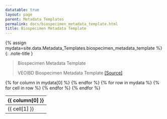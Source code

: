 ```yaml
---
datatable: true
layout: page
parent: Metadata Templates
permalink: docs/biospecimen_metadata_template.html
title: Biospecimen Metadata Template
---
```


{% assign mydata=site.data.Metadata_Templates.biospecimen_metadata_template %} 
{: .note-title } 
>Biospecimen Metadata Template
>
>VEOIBD Biospecimen Metadata Template [[Source]](https://docs.google.com/document/d/11xPPfJp89Ge0dZGzud4T6ixQhXj8a_BJtkTQ7K1UDyU/edit#heading=h.agzpcnpjw4d9)
<table id="myTable" class="display" style="width:100%">
    <thead>
    {% for column in mydata[0] %}
        <th>{{ column[0] }}</th>
    {% endfor %}
    </thead>
    <tbody>
    {% for row in mydata %}
        <tr>
        {% for cell in row %}
            <td>{{ cell[1] }}</td>
        {% endfor %}
        </tr>
    {% endfor %}
    </tbody>
</table>

<script type="text/javascript">
  var pages = ['clinical_metadata_template', 'medication_history_metadata_template', 'scRNASeq_assay_metadata_template', 'biospecimen_metadata_template', 'ibd_history', 'participant_role', 'immunodeficiency', 'family_id', 'perianal_involvement', 'age_at_diagnosis', 'jewish_origin', 'site', 'local_id', 'ethnicity', 'individual_id', 'gi_phenotype', 'autoimmune', 'disease_activity_location', 'race', 'breastfed', 'gi_surgeries', 'external_share', 'participant_id', 'extraintestinal_manifestations', 'disease_activity_behavior', 'upper_disease_type', 'sex', 'growth_delay', 'consanguinity', 'sample_type', 'sample_id', 'sample_key', 'media', 'volume', 'project', 'type_key', 'collection_id', 'collection_age', 'sample_num', 'vial_label', 'specimen_area_biopsy', 'inflammation', 'collection_num', 'assay_metadata_synID', 'biospecimen_metadata_synID', 'metadata_type', 'data_level', 'specimen_modality', 'resource_type', 'cellranger_output_class', 'data_type', 'file_format', 'platform', 'scRNASeq_level_3_file_annotations_template', 'scRNASeq_level_1_file_annotations_template', 'metadata_file_annotations', 'data_code', 'i5_index', 'library_date', 'avg_reads_cell', 'sequencing_saturation', 'confident_transcriptome', 'estimated_cells', 'library_prep_method', 'digestion_cdna_date', 'genes_detected', 'Q30_read', 'confident_reads', 'confident_intergenic', 'gex_con_ng_uL', 'reads_mapped', 'total_reads', 'median_UMI_cell', 'fragment_size_bp', 'software_and_version', 'percent_cell_viability', 'Q30_bc', 'confident_exonic', 'confident_intronic', 'Q30_UMI', 'alignment_reference', 'i7_index', 'cell_count_1mL', 'reads_antisense', 'reads_in_cells', 'median_genes_cell', 'valid_bc', 'valid_UMI'];
  $('#myTable').DataTable({
    responsive: {
        details: {
            display: $.fn.dataTable.Responsive.display.modal( {
                header: function ( row ) {
                    var data = row.data();
                    return 'Details for '+data[0]+' ';
                }
            } ),
            renderer: $.fn.dataTable.Responsive.renderer.tableAll({
                tableClass: "table"
            })
        }
    },
   "deferRender": true,
   "columnDefs": [
      { 
         targets: 0,
         render : function(data, type, row, meta){
            if(type === 'display' & $.inArray( data, pages) != -1){
               return $('<a>')
                  .attr('href',row[7]+'/'+data)
                  .text(data)
                  .wrap('<div></div>')
                  .parent()
                  .html();} 
             else {
               return data;
            }
         }
      },
      {
        targets: [6,7],
          render : function(data, type, row, meta){
         if(type === 'display' & data != 'Sage Bionetworks'){
            return $('<a>')
               .attr('href', data)
               .text(data)
               .wrap('<div></div>')
               .parent()
               .html();} 
         if(type === 'display' & data == 'Sage Bionetworks'){
             return $('<a>')
                .attr('href', 'https://sagebionetworks.org/')
                .text(data)
                .wrap('<div></div>')
                .parent()
                .html();
         
         } else {
            return data;
         }
      }
   }
   ]
});
</script>